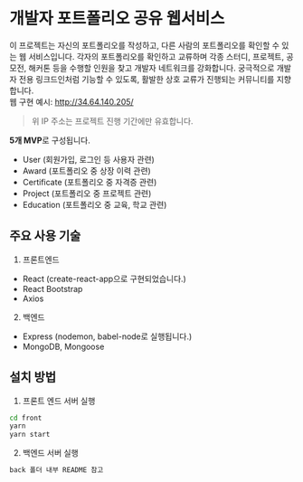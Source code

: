 # 개발자 포트폴리오 공유 웹서비스

이 프로젝트는 자신의 포트폴리오를 작성하고, 다른 사람의 포트폴리오를 확인할 수 있는 웹 서비스입니다. 각자의 포트폴리오를 확인하고 교류하며 각종 스터디, 프로젝트, 공모전, 해커톤 등을 수행할 인원을 찾고 개발자 네트워크를 강화합니다. 궁극적으로 개발자 전용 링크드인처럼 기능할 수 있도록, 활발한 상호 교류가 진행되는 커뮤니티를 지향합니다.\
웹 구현 예시: http://34.64.140.205/

> 위 IP 주소는 프로젝트 진행 기간에만 유효합니다.

**5개 MVP**로 구성됩니다.

- User (회원가입, 로그인 등 사용자 관련)
- Award (포트폴리오 중 상장 이력 관련)
- Certificate (포트폴리오 중 자격증 관련)
- Project (포트폴리오 중 프로젝트 관련)
- Education (포트폴리오 중 교육, 학교 관련)

## 주요 사용 기술

1. 프론트엔드

- React (create-react-app으로 구현되었습니다.)
- React Bootstrap
- Axios

2. 백엔드

- Express (nodemon, babel-node로 실행됩니다.)
- MongoDB, Mongoose

## 설치 방법

1. 프론트 엔드 서버 실행

```bash
cd front
yarn
yarn start
```

2. 백엔드 서버 실행

```bash
back 폴더 내부 README 참고
```
